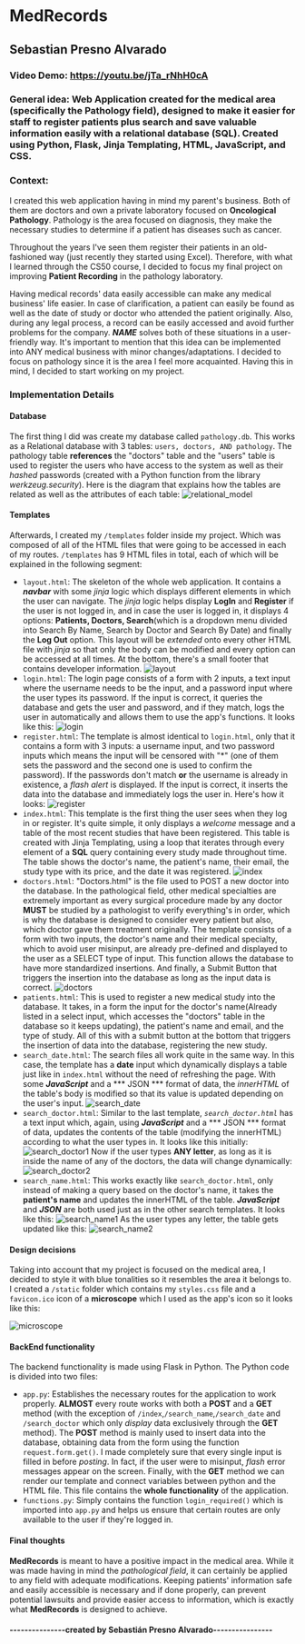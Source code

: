 # MedRecords
## Sebastian Presno Alvarado
### Video Demo:  <https://youtu.be/jTa_rNhH0cA>
### General idea: Web Application created for the medical area (specifically the Pathology field), designed to make it easier for staff to register patients plus search and save valuable information easily with a relational database (SQL). Created using Python, Flask, Jinja Templating, HTML, JavaScript, and CSS.
### Context:
I created this web application having in mind my parent's business. Both of them are doctors and own a private laboratory focused on **Oncological Pathology**. Pathology is the area focused on diagnosis, they make the necessary studies to determine if a patient has diseases such as cancer.

 Throughout the years I've seen them register their patients in an old-fashioned way (just recently they started using Excel). Therefore, with what I learned through the CS50 course, I decided to focus my final project on improving **Patient Recording**  in the pathology laboratory.

 Having medical records' data easily accessible can make any medical business' life easier. In case of clarification, a patient can easily be found as well as the date of study or doctor who attended the patient originally. Also, during any legal process, a record can be easily accessed and avoid further problems for the company. ***NAME*** solves both of these situations in a user-friendly way. It's important to mention that this idea can be implemented into ANY medical business with minor changes/adaptations. I decided to focus on pathology since it is the area I feel more acquainted. Having this in mind, I decided to start working on my project.
### Implementation Details
#### Database
The first thing I did was create my database called `pathology.db`. This works as a Relational database with 3 tables: `users, doctors, AND pathology`. The pathology table **references** the "doctors" table and the "users" table is used to register the users who have access to the system as well as their *hashed* passwords (created with a Python function from the library *werkzeug.security*).
Here is the diagram that explains how the tables are related as well as the attributes of each table:
![relational_model](https://github.com/presno2112/MedRecords/blob/main/screenshots/database.png)

#### Templates
Afterwards, I created my `/templates` folder inside my project. Which was composed of all of the HTML files that were going to be accessed in each of my routes. `/templates` has 9 HTML files in total, each of which will be explained in the following segment:

- `layout.html`: The skeleton of the whole web application. It contains a ***navbar*** with some *jinja* logic which displays different elements in which the user can navigate. The *jinja* logic helps display **LogIn** and **Register** if the user is not logged in, and in case the user is logged in, it displays 4 options: **Patients, Doctors, Search**(which is a dropdown menu divided into Search By Name, Search by Doctor and Search By Date) and finally the **Log Out** option. This layout will be *extended* onto every other HTML file with *jinja* so that only the body can be modified and every option can be accessed at all times. At the bottom, there's a small footer that contains developer information.
![layout](https://github.com/presno2112/MedRecords/blob/main/screenshots/layout_screenshot.png)
- `login.html`: The login page consists of a form with 2 inputs, a text input where the username needs to be the input, and a password input where the user types its password. If the input is correct, it queries the database and gets the user and password, and if they match, logs the user in automatically and allows them to use the app's functions. It looks like this:
![login](https://github.com/presno2112/MedRecords/blob/main/screenshots/login_screenshot.png)
- `register.html`: The template is almost identical to `login.html`, only that it contains a form with 3 inputs: a username input, and two password inputs which means the input will be censored with "*" (one of them sets the password and the second one is used to confirm the password). If the passwords don't match **or** the username is already in existence, a *flash alert* is displayed. If the input is correct, it inserts the data into the database and immediately logs the user in. Here's how it looks:
![register](https://github.com/presno2112/MedRecords/blob/main/screenshots/register_screenshot.png)
- `index.html`: This template is the first thing the user sees when they log in or register. It's quite simple, it only displays a *welcome* message and a table of the most recent studies that have been registered. This table is created with Jinja Templating, using a loop that iterates through every element of a **SQL** query containing every study made throughout time. The table shows the doctor's name, the patient's name, their email, the study type with its price, and the date it was registered.
![index](https://github.com/presno2112/MedRecords/blob/main/screenshots/index_screenshot.png)
- `doctors.html`: "Doctors.html" is the file used to POST a new doctor into the database. In the pathological field, other medical specialties are extremely important as every surgical procedure made by any doctor **MUST** be studied by a pathologist to verify everything's in order, which is why the database is designed to consider every patient but also, which doctor gave them treatment originally. The template consists of a form with two inputs, the doctor's name and their medical specialty, which to avoid user misinput, are already pre-defined and displayed to the user as a SELECT type of input. This function allows the database to have more standardized insertions. And finally, a Submit Button that triggers the insertion into the database as long as the input data is correct.
![doctors](https://github.com/presno2112/MedRecords/blob/main/screenshots/doctors_screenshot.png)
- `patients.html`: This is used to register a new medical study into the database. It takes, in a form the input for the doctor's name(Already listed in a select input, which accesses the "doctors" table in the database so it keeps updating), the patient's name and email, and the type of study. All of this with a submit button at the bottom that triggers the insertion of data into the database, registering the new study.
- `search_date.html`: The search files all work quite in the same way. In this case, the template has a **date** input which dynamically displays a table just like in `index.html` without the need of refreshing the page. With some ***JavaScript*** and a *** JSON *** format of data, the *innerHTML* of the table's body is modified so that its value is updated depending on the user's input.
![search_date](https://github.com/presno2112/MedRecords/blob/main/screenshots/search_nameScreenshot.png)
- `search_doctor.html`: Similar to the last template, *`search_doctor.html`* has a text input which, again, using ***JavaScript*** and a *** JSON *** format of data, updates the contents of the table (modifying the innerHTML) according to what the user types in. It looks like this initially:
![search_doctor1](https://github.com/presno2112/MedRecords/blob/main/screenshots/search_doctor1SS.png) Now if the user types **ANY letter**, as long as it is inside the name of any of the doctors, the data will change dynamically: ![search_doctor2](https://github.com/presno2112/MedRecords/blob/main/screenshots/search_doctor2SS.png)
- `search_name.html`: This works exactly like `search_doctor.html`, only instead of making a query based on the doctor's name, it takes the **patient's name** and updates the innerHTML of the table. ***JavaScript*** and ***JSON*** are both used just as in the other search templates. It looks like this:
![search_name1](https://github.com/presno2112/MedRecords/blob/main/screenshots/search_name1SS.png) As the user types any letter, the table gets updated like this: ![search_name2](https://github.com/presno2112/MedRecords/blob/main/screenshots/search_name2SS.png)

#### Design decisions
Taking into account that my project is focused on the medical area, I decided to style it with blue tonalities so it resembles the area it belongs to. I created a `/static` folder which contains my `styles.css` file and a `favicon.ico` icon of a **microscope** which I used as the app's icon so it looks like this:

![microscope](https://github.com/presno2112/MedRecords/blob/main/screenshots/tab_view.png)

#### BackEnd functionality
The backend functionality is made using Flask in Python. The Python code is divided into two files:
- `app.py`: Establishes the necessary routes for the application to work properly. **ALMOST** every route works with both a **POST** and a **GET** method (with the exception of `/index`,`/search_name`,`/search_date` and `/search_doctor` which only *display* data exclusively through the **GET** method). The **POST** method is mainly used to insert data into the database, obtaining data from the form using the function `request.form.get()`. I made completely sure that every single input is filled in before *posting*. In fact, if the user were to misinput, *flash* error messages appear on the screen. Finally, with the **GET** method we can render our template and connect variables between python and the HTML file. This file contains the **whole functionality** of the application.
- `functions.py`: Simply contains the function `login_required()` which is imported into `app.py` and helps us ensure that certain routes are only available to the user if they're logged in.
#### Final thoughts
**MedRecords** is meant to have a positive impact in the medical area. While it was made having in mind the *pathological field*, it can certainly be applied to any field with adequate modifications. Keeping patients' information safe and easily accessible is necessary and if done properly, can prevent potential lawsuits and provide easier access to information, which is exactly what **MedRecords** is designed to achieve.

#### ---------------created by Sebastián Presno Alvarado----------------
